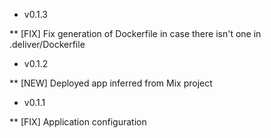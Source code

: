* v0.1.3

** [FIX] Fix generation of Dockerfile in case there isn't one in .deliver/Dockerfile

* v0.1.2

** [NEW] Deployed app inferred from Mix project

* v0.1.1

** [FIX] Application configuration
